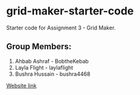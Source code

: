 # grid-maker-starter-code
Starter code for Assignment 3 - Grid Maker.

## Group Members:

1. Ahbab Ashraf - BobtheKebab
2. Layla Flight - laylaflight
3. Bushra Hussain - bushra4468


[Website link]( https://laylaflight.github.io/Assignment-3/)
